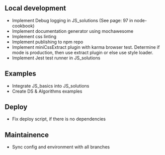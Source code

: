 ## Local development
* Implement Debug logging in JS_solutions (See page: 97 in node-cookbook)
* Implement documentation generator using mochawesome
* Implement css linting
* Implement publishing to npm repo
* Implement miniCssExtract plugin with karma browser test. Determine if mode is production, then use extract plugin or else use style loader.
* Implement Jest test runner in JS_solutions

## Examples
* Integrate JS_basics into JS_solutions
* Create DS & Algorithms examples

## Deploy
* Fix deploy script, if there is no dependencies

## Maintainence
* Sync config and environment with all branches
